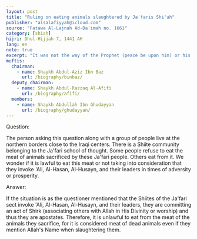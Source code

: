 ```yaml
---
layout: post
title: "Ruling on eating animals slaughtered by Ja'faris Shi'ah"
publisher: "alsalafiyyah@icloud.com"
source: "Fatawa Al-Lajnah Ad-Da'imah no. 1661"
category: [shiah]
hijri: Dhul-Hijjah 7, 1441 AH
lang: en
note: true
excerpt: "It was not the way of the Prophet (peace be upon him) or his the Rightly-Guided Caliphs (may Allah be pleased with them) to recite the Qur'an by the graves or celebrate the anniversaries of the dead."
muftis:
  chairman: 
    - name: Shaykh Abdul-Aziz Ibn Baz
      url: /biography/binbaz/
  deputy_chairman: 
    - name: Shaykh Abdul-Razzaq Al-Afifi
      url: /biography/afifi/
  members: 
    - name: Shaykh Abdullah Ibn Ghudayyan
      url: /biography/ghudayyan/
---
```


Question: 

The person asking this question along with a group of people live at the northern borders close to the Iraqi centers. There is a Shiite community belonging to the Ja'fari school of thought. Some people refuse to eat the meat of animals sacrificed by these Ja'fari people. Others eat from it. We wonder if it is lawful to eat this meat or not taking into consideration that they invoke 'Ali, Al-Hasan, Al-Husayn, and their leaders in times of adversity or prosperity.

Answer:

If the situation is as the questioner mentioned that the Shiites of the Ja'fari sect invoke 'Ali, Al-Hasan, Al-Husayn, and their leaders, they are committing an act of Shirk (associating others with Allah in His Divinity or worship) and thus they are apostates. Therefore, it is unlawful to eat from the meat of the animals they sacrifice, for it is considered meat of dead animals even if they mention Allah's Name when slaughtering them.

